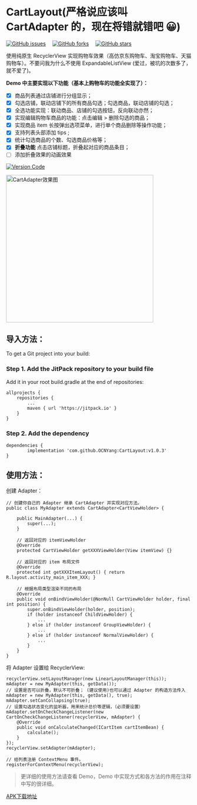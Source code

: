 # CartLayout(严格说应该叫 CartAdapter 的，现在将错就错吧 :grinning:)

[![GitHub issues](https://img.shields.io/github/issues/OCNYang/CartLayout.svg)](https://github.com/OCNYang/CartLayout/issues)&ensp;&ensp;
[![GitHub forks](https://img.shields.io/github/forks/OCNYang/CartLayout.svg)](https://github.com/OCNYang/CartLayout/network)&ensp;&ensp;
[![GitHub stars](https://img.shields.io/github/stars/OCNYang/CartLayout.svg)](https://github.com/OCNYang/CartLayout/stargazers)  

使用纯原生 RecyclerView 实现购物车效果（高仿京东购物车、淘宝购物车、天猫购物车）。不要问我为什么不使用 ExpandableListView (爱过，被坑的次数多了，就不爱了)。 

**Demo 中主要实现以下功能（基本上购物车的功能全实现了）：**  

- [x] 商品列表通过店铺进行分组显示；
- [x] 勾选店铺，联动店铺下的所有商品勾选；勾选商品，联动店铺的勾选；
- [x] 全选功能实现：联动商品、店铺的勾选按钮，反向联动亦然；
- [x] 实现编辑购物车商品的功能：点击编辑 > 删除勾选的商品；
- [x] 实现商品 item 长按弹出选项菜单，进行单个商品删除等操作功能；
- [x] 支持列表头部添加 tips ;
- [x] 统计勾选商品的个数、勾选商品价格等；
- [x] **折叠功能** 点击店铺标题，折叠起对应的商品条目；
- [ ] 添加折叠效果的动画效果

[![Version Code](https://img.shields.io/badge/Version%20Code-1.0.3-brightgreen.svg)](https://github.com/OCNYang/CartLayout/releases)  

<img src="./README_Res/CartAdapter.png" width = "400" alt="CartAdapter效果图" align=center />


## 导入方法：
To get a Git project into your build:

### Step 1. Add the JitPack repository to your build file

Add it in your root build.gradle at the end of repositories:

	allprojects {
		repositories {
			...
			maven { url 'https://jitpack.io' }
		}
	}


### Step 2. Add the dependency

	dependencies {
	        implementation 'com.github.OCNYang:CartLayout:v1.0.3'
	}

## 使用方法：

创建 Adapter：

```
// 创建你自己的 Adapter 继承 CartAdapter 并实现对应方法。
public class MyAdapter extends CartAdapter<CartViewHolder> {

    public MainAdapter(...) {
        super(...);
    }

    // 返回对应的 itemViewHolder 
    @Override
    protected CartViewHolder getXXXViewHolder(View itemView) {}

    // 返回对应的 item 布局文件
    @Override
    protected int getXXXItemLayout() { return R.layout.activity_main_item_XXX; }

    // 根据布局类型渲染不同的布局
    @Override
    public void onBindViewHolder(@NonNull CartViewHolder holder, final int position) {
        super.onBindViewHolder(holder, position);
        if (holder instanceof ChildViewHolder) {
            ...
        } else if (holder instanceof GroupViewHolder) {
            ...
        } else if (holder instanceof NormalViewHolder) {
            ...
        }
    }
}
```

将 Adapter 设置给 RecyclerView:

```
recyclerView.setLayoutManager(new LinearLayoutManager(this));
mAdapter = new MyAdapter(this, getData());
// 设置是否可以折叠，默认不可折叠； (建议使用)也可以通过 Adapter 的构造方法传入 mAdapter = new MyAdapter(this, getData(), true);
mAdapter.setCanCollapsing(true);
// 设置勾选状态变化的监听器，用来统计总价等逻辑，（必须要设置）
mAdapter.setOnCheckChangeListener(new CartOnCheckChangeListener(recyclerView, mAdapter) {
    @Override
    public void onCalculateChanged(ICartItem cartItemBean) {
        calculate();
    }
});
recyclerView.setAdapter(mAdapter);

// 给列表注册 ContextMenu 事件。
registerForContextMenu(recyclerView);
```

> 更详细的使用方法请查看 Demo，Demo 中实现方式和各方法的作用在注释中写的很详细。

[APK下载地址](./README_Res/release/app-release.apk)

